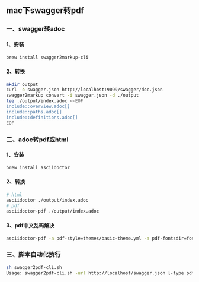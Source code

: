 ## mac下swagger转pdf
### 一、swagger转adoc
#### 1、安装
```bash
brew install swagger2markup-cli
```
#### 2、转换
```bash
mkdir output
curl -o swagger.json http://localhost:9099/swagger/doc.json
swagger2markup convert -i swagger.json -d ./output
tee ./output/index.adoc <<EOF
include::overview.adoc[]
include::paths.adoc[]
include::definitions.adoc[]
EOF
```
### 二、adoc转pdf或html
#### 1、安装
```bash
brew install asciidoctor
```
#### 2、转换
```bash
# html
asciidoctor ./output/index.adoc
# pdf
asciidoctor-pdf ./output/index.adoc
```
#### 3、pdf中文乱码解决
```bash
asciidoctor-pdf -a pdf-style=themes/basic-theme.yml -a pdf-fontsdir=fonts/ ./output/index.adoc -D ./output
```
### 三、脚本自动化执行
```bash
sh swagger2pdf-cli.sh  
Usage: swagger2pdf-cli.sh -url http://localhost/swagger.json [-type pdf|html, default=pdf]
```
